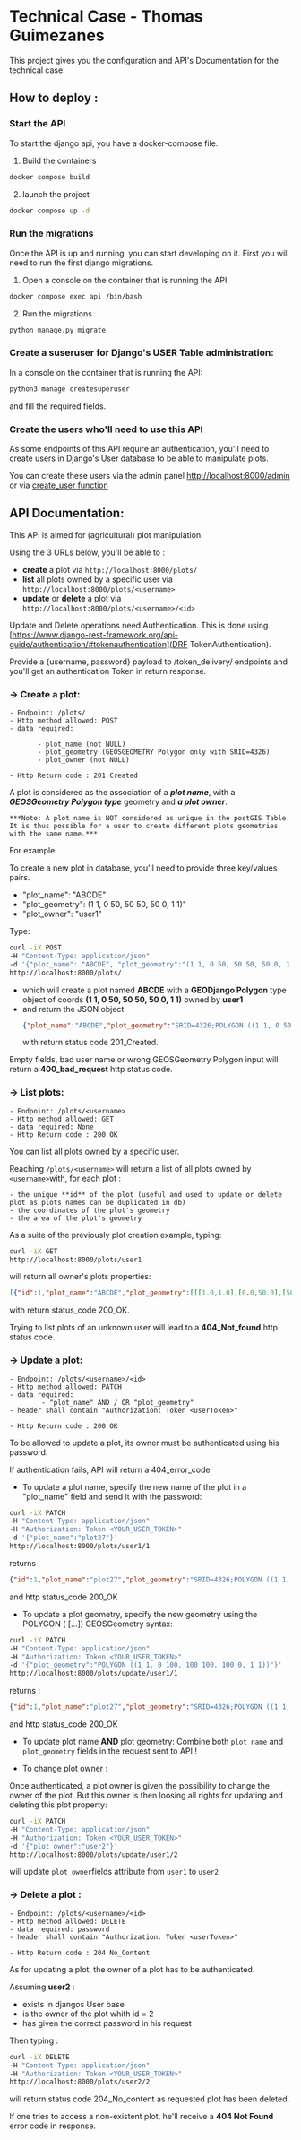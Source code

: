 # Technical Case - Thomas Guimezanes

This project gives you the configuration and API's Documentation for the technical case.

## How to deploy :

### Start the API

To start the django api, you have a docker-compose file. 
1. Build the containers
```bash
docker compose build
```
2. launch the project
```bash
docker compose up -d
```

### Run the migrations

Once the API is up and running, you can start developing on it.
First you will need to run the first django migrations.
1. Open a console on the container that is running the API.
```bash
docker compose exec api /bin/bash
```
2. Run the migrations
```bash
python manage.py migrate
```
### Create a suseruser for Django's USER Table administration:

In a console on the container that is running the API:

```bash
python3 manage createsuperuser
```
and fill the required fields.

### Create the users who'll need to use this API

As some endpoints of this API require an authentication, you'll need to create users in Django's User database to be able to manipulate plots.

You can create these users via the admin panel [http://localhost:8000/admin](http://localhost:8000/admin) or via [create_user function]( https://docs.djangoproject.com/en/4.2/ref/contrib/auth/#django.contrib.auth.models.UserManager.create_user)


## API Documentation:

This API is aimed for (agricultural) plot manipulation.

Using the 3 URLs below, you'll be able to :

- **create** a plot via ``http://localhost:8000/plots/``
- **list** all plots owned by a specific user via ``http://localhost:8000/plots/<username>``
- **update** or **delete** a plot via ``http://localhost:8000/plots/<username>/<id>``

Update and Delete operations need Authentication. This is done using [https://www.django-rest-framework.org/api-guide/authentication/#tokenauthentication](DRF TokenAuthentication).

Provide a {username, password} payload to /token_delivery/ endpoints and you'll get an authentication Token in return response.

### &rarr; Create a plot:
```
- Endpoint: /plots/
- Http method allowed: POST
- data required: 

       - plot_name (not NULL)
       - plot_geometry (GEOSGEOMETRY Polygon only with SRID=4326)
       - plot_owner (not NULL)

- Http Return code : 201 Created
```

A plot is considered as the association of a ***plot name***, with a ***GEOSGeometry Polygon type*** geometry and ***a plot owner***.

```
***Note: A plot name is NOT considered as unique in the postGIS Table. It is thus possible for a user to create different plots geometries with the same name.***
```

For example:

To create a new plot in database, you'll need to provide three key/values pairs. 
- "plot_name": "ABCDE"
- "plot_geometry": (1 1, 0 50, 50 50, 50 0, 1 1)"
- "plot_owner": "user1"

Type:

```bash
curl -iX POST 
-H "Content-Type: application/json" 
-d '{"plot_name": "ABCDE", "plot_geometry":"(1 1, 0 50, 50 50, 50 0, 1 1)", "plot_owner":"user1"}' 
http://localhost:8000/plots/
```
- which will create a plot named **ABCDE** with a **GEODjango Polygon** type object of coords **(1 1, 0 50, 50 50, 50 0, 1 1)** owned by **user1**
- and return the JSON object 
    ```json
    {"plot_name":"ABCDE","plot_geometry":"SRID=4326;POLYGON ((1 1, 0 50, 50 50, 50 0, 1 1))","plot_owner":"user1"}
    ```
    with return status code 201_Created.

Empty fields, bad user name or wrong GEOSGeometry Polygon input will return a **400_bad_request** http status code.


### &rarr; List plots:
```
- Endpoint: /plots/<username>
- Http method allowed: GET
- data required: None
- Http Return code : 200 OK
```
You can list all plots owned by a specific user. 

Reaching ``/plots/<username>`` will return a list of all plots owned by ``<username>``with, for each plot :

    - the unique **id** of the plot (useful and used to update or delete plot as plots names can be duplicated in db)
    - the coordinates of the plot's geometry
    - the area of the plot's geometry

As a suite of the previously plot creation example, typing:

```bash
curl -iX GET 
http://localhost:8000/plots/user1
```

will return all owner's plots properties:

```json
[{"id":1,"plot_name":"ABCDE","plot_geometry":[[[1.0,1.0],[0.0,50.0],[50.0,50.0],[50.0,0.0],[1.0,1.0]]],"plot_area":2450.0},]
```
with return status_code 200_OK.

Trying to list plots of an unknown user will lead to a **404_Not_found** http status code.


### &rarr; Update a plot:
```
- Endpoint: /plots/<username>/<id>
- Http method allowed: PATCH
- data required: 
        - "plot_name" AND / OR "plot_geometry"
- header shall contain "Authorization: Token <userToken>"
    
- Http Return code : 200 OK
```

To be allowed to update a plot, its owner must be authenticated using his password.

If authentication fails, API will return a 404_error_code

* To update a plot name, specify the new name of the plot in a "plot_name" field and send it with the password:

```bash
curl -iX PATCH 
-H "Content-Type: application/json" 
-H "Authorization: Token <YOUR_USER_TOKEN>"
-d '{"plot_name":"plot27"}' 
http://localhost:8000/plots/user1/1
```
returns 

```json
{"id":1,"plot_name":"plot27","plot_geometry":"SRID=4326;POLYGON ((1 1, 0 50, 50 50, 50 0, 1 1))","plot_owner":"user1"}
```

and http status_code 200_OK

* To update a plot geometry, specify the new geometry using the POLYGON ( [...]) GEOSGeometry syntax:

```bash
curl -iX PATCH 
-H "Content-Type: application/json" 
-H "Authorization: Token <YOUR_USER_TOKEN>"
-d '{"plot_geometry":"POLYGON ((1 1, 0 100, 100 100, 100 0, 1 1))"}' 
http://localhost:8000/plots/update/user1/1
```

returns :

```json
{"id":1,"plot_name":"plot27","plot_geometry":"SRID=4326;POLYGON ((1 1, 0 100,100 100, 100 0, 1 1))","plot_owner":"user1"}
```

and http status_code 200_OK


* To update plot name **AND** plot geometry: Combine both `plot_name` and `plot_geometry` fields in the request sent to API !

* To change plot owner :

Once authenticated, a plot owner is given the possibility to change the owner of the plot. But this owner is then loosing all rights for updating and deleting this plot property:

```bash
curl -iX PATCH 
-H "Content-Type: application/json"
-H "Authorization: Token <YOUR_USER_TOKEN>"
-d '{"plot_owner":"user2"}' 
http://localhost:8000/plots/update/user1/2
```
will update ``plot_owner``fields attribute from ``user1`` to ``user2``

### &rarr; Delete a plot :
```
- Endpoint: /plots/<username>/<id>
- Http method allowed: DELETE
- data required: password
- header shall contain "Authorization: Token <userToken>"
    
- Http Return code : 204 No_Content
```
As for updating a plot, the owner of a plot has to be authenticated.

Assuming **user2** :

- exists in djangos User base
- is the owner of the plot whith id = 2
- has given the correct password in his request

Then typing :

```bash
curl -iX DELETE 
-H "Content-Type: application/json" 
-H "Authorization: Token <YOUR_USER_TOKEN>"
http://localhost:8000/plots/user2/2
```

will return status code 204_No_content as requested plot has been deleted.

If one tries to access a non-existent plot, he'll receive a **404 Not Found** error code in response.

